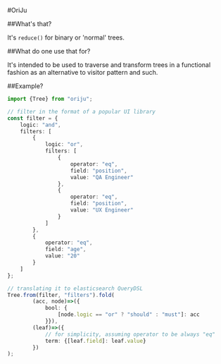 
#OriJu

##What's that?

It's `reduce()` for binary or 'normal' trees.

##What do one use that for?

It's intended to be used to traverse and transform trees in a functional fashion as an alternative to visitor pattern and such.

##Example?

```typescript
import {Tree} from "oriju";

// filter in the format of a popular UI library
const filter = {
    logic: "and",
    filters: [
        {
            logic: "or",
            filters: [
                {
                    operator: "eq",
                    field: "position",
                    value: "QA Engineer"
                },
                {
                    operator: "eq",
                    field: "position",
                    value: "UX Engineer"
                }
            ]
        },
        {
            operator: "eq",
            field: "age",
            value: "20"
        }
    ]
};

// translating it to elasticsearch QueryDSL
Tree.from(filter, "filters").fold(
        (acc, node)=>({
            bool: {
                [node.logic == "or" ? "should" : "must"]: acc
            }}), 
        (leaf)=>({
            // for simplicity, assuming operator to be always "eq"
            term: {[leaf.field]: leaf.value}
        })
);
```



